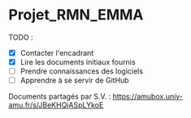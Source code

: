 # Projet_RMN_EMMA

TODO :
- [x] Contacter l'encadrant
- [x] Lire les documents initiaux fournis
- [ ] Prendre connaissances des logiciels 
- [ ] Apprendre à se servir de GitHub

Documents partagés par S.V. :
https://amubox.univ-amu.fr/s/JBeKHQjASpLYkoE
